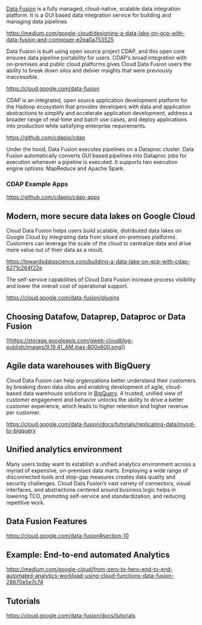 [Data Fusion]( https://cloud.google.com/data-fusion  ) is a fully managed, cloud-native, scalable data integration platform. It is a
GUI based data integration service for building and managing data pipelines


https://medium.com/google-cloud/designing-a-data-lake-on-gcp-with-data-fusion-and-composer-e2ea0a753525

Data Fusion is built using open source project CDAP, and this open core ensures data pipeline portability for users. CDAP’s broad integration with on-premises and public cloud platforms gives Cloud Data Fusion users the ability to break down silos and deliver insights that were previously inaccessible.


https://cloud.google.com/data-fusion


CDAP is an integrated, open source application development platform for the Hadoop ecosystem that provides developers with data and application abstractions to simplify and accelerate application development, address a broader range of real-time and batch use cases, and deploy applications into production while satisfying enterprise requirements.

https://github.com/cdapio/cdap

Under the hood, Data Fusion executes pipelines on a Dataproc cluster. Data Fusion automatically converts GUI based pipelines into Dataproc jobs for execution whenever a pipeline is executed. It supports two execution engine options: MapReduce and Apache Spark.


### CDAP Example Apps

https://github.com/cdapio/cdap-apps

## Modern, more secure data lakes on Google Cloud

Cloud Data Fusion helps users build scalable, distributed data lakes on Google Cloud by integrating data from siloed on-premises platforms. Customers can leverage the scale of the cloud to centralize data and drive more value out of their data as a result. 

https://towardsdatascience.com/building-a-data-lake-on-gcp-with-cdap-6271c264f22e

The self-service capabilities of Cloud Data Fusion increase process visibility and lower the overall cost of operational support.

https://cloud.google.com/data-fusion/plugins


## Choosing Datafow, Dataprep, Dataproc or Data Fusion

[[https://storage.googleapis.com/gweb-cloudblog-publish/images/9.19.41_AM.max-800x800.png]]

## Agile data warehouses with BigQuery

Cloud Data Fusion can help organizations better understand their customers by breaking down data silos and enabling development of agile, cloud-based data warehouse solutions in [BigQuery](BigQuery). A trusted, unified view of customer engagement and behavior unlocks the ability to drive a better customer experience, which leads to higher retention and higher revenue per customer.

https://cloud.google.com/data-fusion/docs/tutorials/replicating-data/mysql-to-bigquery

## Unified analytics environment

Many users today want to establish a unified analytics environment across a myriad of expensive, on-premises data marts. Employing a wide range of disconnected tools and stop-gap measures creates data quality and security challenges. Cloud Data Fusion’s vast variety of connectors, visual interfaces, and abstractions centered around business logic helps in lowering TCO, promoting self-service and standardization, and reducing repetitive work.


## Data Fusion Features

https://cloud.google.com/data-fusion#section-10

## Example: End-to-end automated Analytics 

https://medium.com/google-cloud/from-zero-to-hero-end-to-end-automated-analytics-workload-using-cloud-functions-data-fusion-28670e5e7c74

## Tutorials


https://cloud.google.com/data-fusion/docs/tutorials